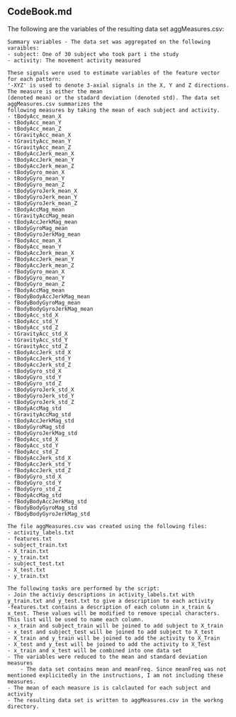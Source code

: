 CodeBook.md
-----------

The following are the variables of the resulting data set aggMeasures.csv:

	Summary variables - The data set was aggregated on the following varaibles:
	- subject: One of 30 subject who took part i the study
	- activity: The movement activity measured
	
	These signals were used to estimate variables of the feature vector for each pattern:  
	'-XYZ' is used to denote 3-axial signals in the X, Y and Z directions. The measure is either the mean 
	(denoted mean) or the stadard deviation (denoted std). The data set aggMeasures.csv summarizes the 
	following measures by taking the mean of each subject and activity.
	- tBodyAcc_mean_X
	- tBodyAcc_mean_Y
	- tBodyAcc_mean_Z
	- tGravityAcc_mean_X
	- tGravityAcc_mean_Y
	- tGravityAcc_mean_Z
	- tBodyAccJerk_mean_X
	- tBodyAccJerk_mean_Y
	- tBodyAccJerk_mean_Z
	- tBodyGyro_mean_X
	- tBodyGyro_mean_Y
	- tBodyGyro_mean_Z
	- tBodyGyroJerk_mean_X
	- tBodyGyroJerk_mean_Y
	- tBodyGyroJerk_mean_Z
	- tBodyAccMag_mean
	- tGravityAccMag_mean
	- tBodyAccJerkMag_mean
	- tBodyGyroMag_mean
	- tBodyGyroJerkMag_mean
	- fBodyAcc_mean_X
	- fBodyAcc_mean_Y
	- fBodyAccJerk_mean_X
	- fBodyAccJerk_mean_Y
	- fBodyAccJerk_mean_Z
	- fBodyGyro_mean_X
	- fBodyGyro_mean_Y
	- fBodyGyro_mean_Z
	- fBodyAccMag_mean
	- fBodyBodyAccJerkMag_mean
	- fBodyBodyGyroMag_mean
	- fBodyBodyGyroJerkMag_mean
	- tBodyAcc_std_X
	- tBodyAcc_std_Y
	- tBodyAcc_std_Z
	- tGravityAcc_std_X
	- tGravityAcc_std_Y
	- tGravityAcc_std_Z
	- tBodyAccJerk_std_X
	- tBodyAccJerk_std_Y
	- tBodyAccJerk_std_Z
	- tBodyGyro_std_X
	- tBodyGyro_std_Y
	- tBodyGyro_std_Z
	- tBodyGyroJerk_std_X
	- tBodyGyroJerk_std_Y
	- tBodyGyroJerk_std_Z
	- tBodyAccMag_std
	- tGravityAccMag_std
	- tBodyAccJerkMag_std
	- tBodyGyroMag_std
	- tBodyGyroJerkMag_std
	- fBodyAcc_std_X
	- fBodyAcc_std_Y
	- fBodyAcc_std_Z
	- fBodyAccJerk_std_X
	- fBodyAccJerk_std_Y
	- fBodyAccJerk_std_Z
	- fBodyGyro_std_X
	- fBodyGyro_std_Y
	- fBodyGyro_std_Z
	- fBodyAccMag_std
	- fBodyBodyAccJerkMag_std
	- fBodyBodyGyroMag_std
	- fBodyBodyGyroJerkMag_std

	The file aggMeasures.csv was created using the following files:
	- activity_labels.txt
	- features.txt
	- subject_train.txt
	- X_train.txt
	- y_train.txt
	- subject_test.txt
	- X_test.txt
	- y_train.txt
	
	The following tasks are performed by the script:
	- Join the activiy descriptions in activity_labels.txt with y_train.txt and y_test.txt to give a description to each activity
	-features.txt contains a description of each column in x_train & x_test. These values will be modified to remove special characters. This list will be used to name each column.
	- x_train and subject_train will be joined to add subject to X_train 
	- x_test and subject_test will be joined to add subject to X_test 
	- X_train and y_train will be joined to add the activity to X_Train
	- X_test and y_test will be joined to add the activity to X_Test
	- x_train and x_test will be combined into one data set
	- The variables were reduced to the mean and standard deviation measures
		- The data set contains mean and meanFreq. Since meanFreq was not mentioned explicitedly in the instructions, I am not including these measures.
	- The mean of each measure is is calclauted for each subject and activity
	- The resulting data set is written to aggMeasures.csv in the workng directory.



